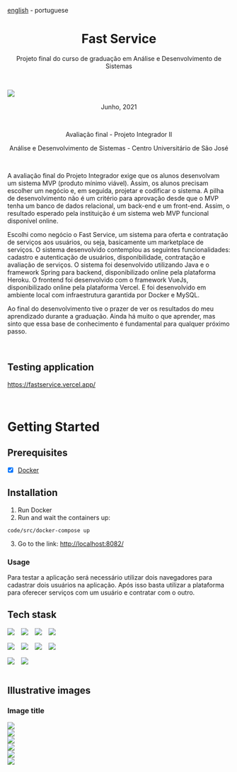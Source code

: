 <!-- LANGUAGE -->
<!-- LANGUAGE -->
<!-- LANGUAGE -->
[english](README.md) -
portuguese
<br>  


<!-- HEADER -->
<!-- HEADER -->
<!-- HEADER -->
<h1 align="center">Fast Service</h1>
<p align="center">Projeto final do curso de graduação em Análise e Desenvolvimento de Sistemas</p>
<br>  

<p align="center">
        <img    style="margin: auto; display: block;"
                src="../../resources/logo.jpg"/>
</p>

<!-- DATE -->
<!-- DATE -->
<!-- DATE -->
<p align="center">
        <span>Junho</span>,
        <span>2021</span></p>
<br>


<!-- LOCAL -->
<!-- LOCAL -->
<!-- LOCAL -->
<p align="center">
        <span>Avaliação final</span> -
        <span>Projeto Integrador II</span></p>
<p align="center">
        <span>Análise e Desenvolvimento de Sistemas</span> -
        <span>Centro Universitário de São José</span></p>
<br>


<!-- TEXT -->
<!-- TEXT -->
<!-- TEXT -->
<!-- goals -->
<!--  just objectives, no results or opinions.-->
<p align="left">A avaliação final do Projeto Integrador exige que os alunos desenvolvam um sistema MVP (produto mínimo viável). Assim, os alunos precisam escolher um negócio e, em seguida, projetar e codificar o sistema. A pilha de desenvolvimento não é um critério para aprovação desde que o MVP tenha um banco de dados relacional, um back-end e um front-end. Assim, o resultado esperado pela instituição é um sistema web MVP funcional disponível online.</p>
<!-- results -->
<!-- just results, no objectives or opinions -->
<p align="left">Escolhi como negócio o Fast Service, um sistema para oferta e contratação de serviços aos usuários, ou seja, basicamente um marketplace de serviços. O sistema desenvolvido contemplou as seguintes funcionalidades: cadastro e autenticação de usuários, disponibilidade, contratação e avaliação de serviços. O sistema foi desenvolvido utilizando Java e o framework Spring para backend, disponibilizado online pela plataforma Heroku. O frontend foi desenvolvido com o framework VueJs, disponibilizado online pela plataforma Vercel. E foi desenvolvido em ambiente local com infraestrutura garantida por Docker e MySQL.</p>
<!-- conclusion -->
<!-- just opinions, no objectives or results -->
<p align="left">Ao final do desenvolvimento tive o prazer de ver os resultados do meu aprendizado durante a graduação. Ainda há muito o que aprender, mas sinto que essa base de conhecimento é fundamental para qualquer próximo passo.</p>
<br>

<!-- TEST -->
<!-- TEST -->
<!-- TEST -->
## Testing application
https://fastservice.vercel.app/

</br>


<!-- GUIDES -->
<!-- GUIDES -->
<!-- GUIDES -->
# Getting Started

## Prerequisites
- [x] <a href="https://www.docker.com/">Docker</a>

##  Installation
1. Run Docker 
2. Run and wait the containers up: 
```
code/src/docker-compose up
```
3. Go to the link: <a href="">http://localhost:8082/</a> 


### Usage 
<!-- conclusion -->
<p align="left">Para testar a aplicação será necessário utilizar dois navegadores para cadastrar dois usuários na aplicação. Após isso basta utilizar a plataforma para oferecer serviços com um usuário e contratar com o outro.</p>


<!-- TECH -->
<!-- TECH -->
<!-- TECH -->
## Tech stask
<div style="display: flex; justify-content: left;">
        <img    style="margin-right: 15px;"
                src="https://img.shields.io/badge/Java-ED8B00?style=for-the-badge&logo=java&logoColor=white"/>
        <img    style="margin-right: 15px;"
                src="https://img.shields.io/badge/Spring-6DB33F?style=for-the-badge&logo=spring&logoColor=white"/>
        <img    style="margin-right: 15px;"
                src="https://img.shields.io/badge/Spring_Boot-F2F4F9?style=for-the-badge&logo=spring-boot"/>
        <img    style="margin-right: 15px;"
                src="https://img.shields.io/badge/Hibernate-59666C?style=for-the-badge&logo=Hibernate&logoColor=white"/>
</div>
<br>
<div style="display: flex; justify-content: left;">
        <img    style="margin-right: 15px;"
                src="https://img.shields.io/badge/Vue.js-35495E?style=for-the-badge&logo=vue.js&logoColor=4FC08D"/>
        <img    style="margin-right: 15px;"
                src="https://img.shields.io/badge/HTML5-E34F26?style=for-the-badge&logo=html5&logoColor=white"/>
        <img    style="margin-right: 15px;"
                src="https://img.shields.io/badge/CSS3-1572B6?style=for-the-badge&logo=css3&logoColor=white"/>
        <img    style="margin-right: 15px;"
                src="https://img.shields.io/badge/JavaScript-F7DF1E?style=for-the-badge&logo=javascript&logoColor=black"/>
</div>
<br>
<div style="display: flex; justify-content: left;">
        <img    style="margin-right: 15px;"
                src="https://img.shields.io/badge/Docker-2496ED?style=for-the-badge&logo=docker&logoColor=white"/>
        <img    style="margin-right: 15px;"
                src="https://img.shields.io/badge/MySQL-00000F?style=for-the-badge&logo=mysql&logoColor=white"/>
</div>
<br>


<!-- IMAGES -->
<!-- IMAGES -->
<!-- IMAGES -->
## Illustrative images

### Image title
<div>
        <img    style="margin: 0; "
                src="./resources/fastservice_01.png"/>
</div>
<div>
        <img    style="margin: 0; "
                src="./resources/fastservice_03a.png"/>
</div>
<div>
        <img    style="margin: 0; "
                src="./resources/fastservice_04b.png"/>
</div>
<div>
        <img    style="margin: 0; "
                src="./resources/fastservice_05.png"/>
</div>
<div>
        <img    style="margin: 0; "
                src="./resources/fastservice_06b.png"/>
</div>
<div>
        <img    style="margin: 0; "
                src="./resources/fastservice_08b.png"/>
</div>
